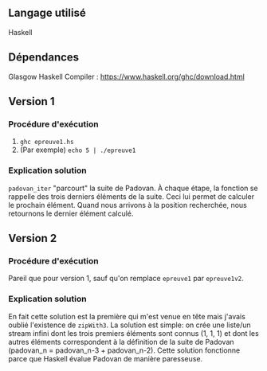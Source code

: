 ## Langage utilisé

Haskell

## Dépendances

Glasgow Haskell Compiler : https://www.haskell.org/ghc/download.html

## Version 1

### Procédure d'exécution

1. `ghc epreuve1.hs`
2. (Par exemple) `echo 5 | ./epreuve1`

### Explication solution

`padovan_iter` "parcourt" la suite de Padovan. À chaque étape, la fonction
se rappelle des trois derniers éléments de la suite. Ceci lui permet de
calculer le prochain élément. Quand nous arrivons à la position recherchée,
nous retournons le dernier élément calculé.

## Version 2

### Procédure d'exécution

Pareil que pour version 1, sauf qu'on remplace `epreuve1` par `epreuve1v2`.

### Explication solution

En fait cette solution est la première qui m'est venue en tête mais j'avais
oublié l'existence de `zipWith3`. La solution est simple: on crée une
liste/un stream infini dont les trois premiers éléments sont connus (1, 1, 1)
et dont les autres éléments correspondent à la définition de la suite de
Padovan (padovan_n = padovan_n-3 + padovan_n-2). Cette solution fonctionne
parce que Haskell évalue Padovan de manière paresseuse.
